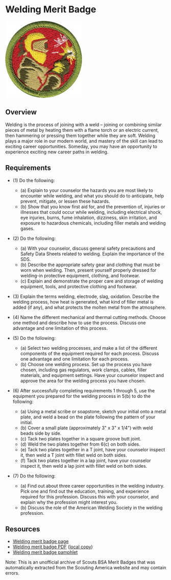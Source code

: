 

# Welding Merit Badge

![Welding Merit Badge](images/welding-merit-badge.jpg)

## Overview



Welding is the process of joining with a weld – joining or combining similar pieces of metal by heating them with a flame torch or an electric current, then hammering or pressing them together while they are soft. Welding plays a major role in our modern world, and mastery of the skill can lead to exciting career opportunities. Someday, you may have an opportunity to experience exciting new career paths in welding.

## Requirements

* (1) Do the following:
    * (a) Explain to your counselor the hazards you are most likely to encounter while welding, and what you should do to anticipate, help prevent, mitigate, or lessen these hazards.
    * (b) Show that you know first aid for, and the prevention of, injuries or illnesses that could occur while welding, including electrical shock, eye injuries, burns, fume inhalation, dizziness, skin irritation, and exposure to hazardous chemicals, including filler metals and welding gases.


* (2) Do the following:
    * (a) With your counselor, discuss general safety precautions and Safety Data Sheets related to welding. Explain the importance of the SDS.
    * (b) Describe the appropriate safety gear and clothing that must be worn when welding. Then, present yourself properly dressed for welding-in protective equipment, clothing, and footwear.
    * (c) Explain and demonstrate the proper care and storage of welding equipment, tools, and protective clothing and footwear.


* (3) Explain the terms welding, electrode, slag, oxidation. Describe the welding process, how heat is generated, what kind of filler metal is added (if any), and what protects the molten metal from the atmosphere.
* (4) Name the different mechanical and thermal cutting methods. Choose one method and describe how to use the process. Discuss one advantage and one limitation of this process.
* (5) Do the following:
    * (a) Select two welding processes, and make a list of the different components of the equipment required for each process. Discuss one advantage and one limitation for each process.
    * (b) Choose one welding process. Set up the process you have chosen, including gas regulators, work clamps, cables, filler materials, and equipment settings. Have your counselor inspect and approve the area for the welding process you have chosen.


* (6) After successfully completing requirements 1 through 5, use the equipment you prepared for the welding process in 5(b) to do the following:
    * (a) Using a metal scribe or soapstone, sketch your initial onto a metal plate, and weld a bead on the plate following the pattern of your initial.
    * (b) Cover a small plate (approximately 3" x 3" x 1/4") with weld beads side by side.
    * (c) Tack two plates together in a square groove butt joint.
    * (d) Weld the two plates together from 6(c) on both sides.
    * (e) Tack two plates together in a T joint, have your counselor inspect it, then weld a T joint with fillet weld on both sides.
    * (f) Tack two plates together in a lap joint, have your counselor inspect it, then weld a lap joint with fillet weld on both sides.


* (7) Do the following:
    * (a) Find out about three career opportunities in the welding industry. Pick one and find out the education, training, and experience required for this profession. Discuss this with your counselor, and explain why the profession might interest you.
    * (b) Discuss the role of the American Welding Society in the welding profession.




## Resources

- [Welding merit badge page](https://www.scouting.org/merit-badges/welding/)
- [Welding merit badge PDF](https://filestore.scouting.org/filestore/Merit_Badge_ReqandRes/Pamphlets/Welding_2025.pdf) ([local copy](files/welding-merit-badge.pdf))
- [Welding merit badge pamphlet](https://www.scoutshop.org/bsa-welding-merit-badge-pamphlet-661051.html)

Note: This is an unofficial archive of Scouts BSA Merit Badges that was automatically extracted from the Scouting America website and may contain errors.
